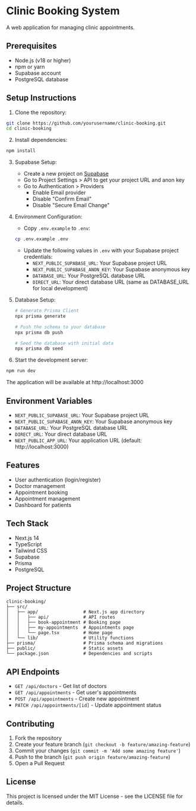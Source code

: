 # Clinic Booking System

A web application for managing clinic appointments.

## Prerequisites

- Node.js (v18 or higher)
- npm or yarn
- Supabase account
- PostgreSQL database

## Setup Instructions

1. Clone the repository:
```bash
git clone https://github.com/yourusername/clinic-booking.git
cd clinic-booking
```

2. Install dependencies:
```bash
npm install
```

3. Supabase Setup:
   - Create a new project on [Supabase](https://supabase.com)
   - Go to Project Settings > API to get your project URL and anon key
   - Go to Authentication > Providers
     - Enable Email provider
     - Disable "Confirm Email"
     - Disable "Secure Email Change"

4. Environment Configuration:
   - Copy `.env.example` to `.env`:
   ```bash
   cp .env.example .env
   ```
   - Update the following values in `.env` with your Supabase project credentials:
     - `NEXT_PUBLIC_SUPABASE_URL`: Your Supabase project URL
     - `NEXT_PUBLIC_SUPABASE_ANON_KEY`: Your Supabase anonymous key
     - `DATABASE_URL`: Your PostgreSQL database URL
     - `DIRECT_URL`: Your direct database URL (same as DATABASE_URL for local development)

5. Database Setup:
   ```bash
   # Generate Prisma Client
   npx prisma generate

   # Push the schema to your database
   npx prisma db push

   # Seed the database with initial data
   npx prisma db seed
   ```

6. Start the development server:
```bash
npm run dev
```

The application will be available at http://localhost:3000

## Environment Variables

- `NEXT_PUBLIC_SUPABASE_URL`: Your Supabase project URL
- `NEXT_PUBLIC_SUPABASE_ANON_KEY`: Your Supabase anonymous key
- `DATABASE_URL`: Your PostgreSQL database URL
- `DIRECT_URL`: Your direct database URL
- `NEXT_PUBLIC_APP_URL`: Your application URL (default: http://localhost:3000)

## Features

- User authentication (login/register)
- Doctor management
- Appointment booking
- Appointment management
- Dashboard for patients

## Tech Stack

- Next.js 14
- TypeScript
- Tailwind CSS
- Supabase
- Prisma
- PostgreSQL

## Project Structure

```
clinic-booking/
├── src/
│   ├── app/                 # Next.js app directory
│   │   ├── api/             # API routes
│   │   ├── book-appointment # Booking page
│   │   ├── my-appointments  # Appointments page
│   │   └── page.tsx         # Home page
│   └── lib/                 # Utility functions
├── prisma/                  # Prisma schema and migrations
├── public/                  # Static assets
└── package.json             # Dependencies and scripts
```

## API Endpoints

- `GET /api/doctors` - Get list of doctors
- `GET /api/appointments` - Get user's appointments
- `POST /api/appointments` - Create new appointment
- `PATCH /api/appointments/[id]` - Update appointment status

## Contributing

1. Fork the repository
2. Create your feature branch (`git checkout -b feature/amazing-feature`)
3. Commit your changes (`git commit -m 'Add some amazing feature'`)
4. Push to the branch (`git push origin feature/amazing-feature`)
5. Open a Pull Request

## License

This project is licensed under the MIT License - see the LICENSE file for details.
